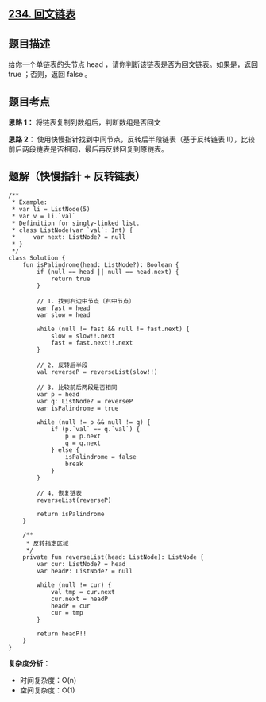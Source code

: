 ## [234. 回文链表](https://leetcode.cn/problems/palindrome-linked-list/)

## 题目描述

给你一个单链表的头节点 head ，请你判断该链表是否为回文链表。如果是，返回 true ；否则，返回 false 。

## 题目考点

**思路 1：** 将链表复制到数组后，判断数组是否回文

**思路 2：** 使用快慢指针找到中间节点，反转后半段链表（基于反转链表 II），比较前后两段链表是否相同，最后再反转回复到原链表。

## 题解（快慢指针 + 反转链表）
 
```
/**
 * Example:
 * var li = ListNode(5)
 * var v = li.`val`
 * Definition for singly-linked list.
 * class ListNode(var `val`: Int) {
 *     var next: ListNode? = null
 * }
 */
class Solution {
    fun isPalindrome(head: ListNode?): Boolean {
        if (null == head || null == head.next) {
            return true
        }

        // 1. 找到右边中节点（右中节点）
        var fast = head
        var slow = head

        while (null != fast && null != fast.next) {
            slow = slow!!.next
            fast = fast.next!!.next
        }

        // 2. 反转后半段
        val reverseP = reverseList(slow!!)

        // 3. 比较前后两段是否相同
        var p = head
        var q: ListNode? = reverseP
        var isPalindrome = true

        while (null != p && null != q) {
            if (p.`val` == q.`val`) {
                p = p.next
                q = q.next
            } else {
                isPalindrome = false
                break
            }
        }

        // 4. 恢复链表
        reverseList(reverseP)

        return isPalindrome
    }

    /**
     * 反转指定区域
     */
    private fun reverseList(head: ListNode): ListNode {
        var cur: ListNode? = head
        var headP: ListNode? = null

        while (null != cur) {
            val tmp = cur.next
            cur.next = headP
            headP = cur
            cur = tmp
        }

        return headP!!
    }
}
```

**复杂度分析：**

- 时间复杂度：O(n)
- 空间复杂度：O(1) 

